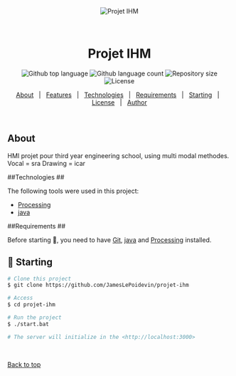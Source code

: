 <div align="center" id="top"> 
  <img src="./.github/app.gif" alt="Projet IHM" />

  &#xa0;

  <!-- <a href="https://projetihm.netlify.app">Demo</a> -->
</div>

<h1 align="center">Projet IHM</h1>

<p align="center">
  <img alt="Github top language" src="https://img.shields.io/github/languages/top/JamesLePoidevin/projet-ihm?color=56BEB8">

  <img alt="Github language count" src="https://img.shields.io/github/languages/count/JamesLePoidevin/projet-ihm?color=56BEB8">

  <img alt="Repository size" src="https://img.shields.io/github/repo-size/JamesLePoidevin/projet-ihm?color=56BEB8">

  <img alt="License" src="https://img.shields.io/github/license/JamesLePoidevin/projet-ihm?color=56BEB8">

  <!-- <img alt="Github issues" src="https://img.shields.io/github/issues/JamesLePoidevin/projet-ihm?color=56BEB8" /> -->

  <!-- <img alt="Github forks" src="https://img.shields.io/github/forks/JamesLePoidevin/projet-ihm?color=56BEB8" /> -->

  <!-- <img alt="Github stars" src="https://img.shields.io/github/stars/JamesLePoidevin/projet-ihm?color=56BEB8" /> -->
</p>

<!-- Status -->

<!-- <h4 align="center"> 
	🚧  Projet IHM 🚀 Under construction...  🚧
</h4> 

<hr> -->

<p align="center">
  <a href="#dart-about">About</a> &#xa0; | &#xa0; 
  <a href="#sparkles-features">Features</a> &#xa0; | &#xa0;
  <a href="#rocket-technologies">Technologies</a> &#xa0; | &#xa0;
  <a href="#white_check_mark-requirements">Requirements</a> &#xa0; | &#xa0;
  <a href="#checkered_flag-starting">Starting</a> &#xa0; | &#xa0;
  <a href="#memo-license">License</a> &#xa0; | &#xa0;
  <a href="https://github.com/JamesLePoidevin" target="_blank">Author</a>
</p>

<br>

## About ##

HMI projet pour third year engineering school, using multi modal methodes.
    Vocal = sra
    Drawing = icar


##Technologies ##

The following tools were used in this project:

- [Processing](https://processing.org/download/)
- [java](https://www.java.com/fr/download/)

##Requirements ##

Before starting :checkered_flag:, you need to have [Git](https://git-scm.com), [java](https://www.java.com/fr/download/) and [Processing](https://processing.org/download/) installed.

## :checkered_flag: Starting ##

```bash
# Clone this project
$ git clone https://github.com/JamesLePoidevin/projet-ihm

# Access
$ cd projet-ihm

# Run the project
$ ./start.bat

# The server will initialize in the <http://localhost:3000>
```
&#xa0;

<a href="#top">Back to top</a>
